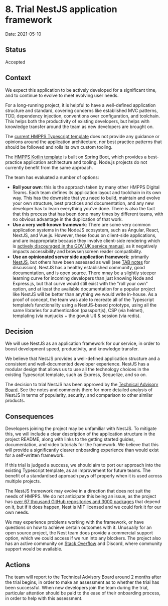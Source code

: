 # 8. Trial NestJS application framework

Date: 2021-05-10

## Status

Accepted

## Context

We expect this application to be actively developed for a significant time, and to continue to evolve to meet evolving user needs.

For a long-running project, it is helpful to have a well-defined application structure and standard, covering concerns like established MVC patterns, TDD, dependency injection, conventions over configuration, and toolchain. This helps both the productivity of existing developers, but helps with knowledge transfer around the team as new developers are brought on.

The [current HMPPS Typescript template](https://github.com/ministryofjustice/hmpps-template-typescript) does not provide any guidance or opinions around the application architecture, nor best practice patterns that should be followed and rolls its own custom tooling.

The [HMPPS Kotlin template](https://github.com/ministryofjustice/hmpps-template-kotlin) is built on Spring Boot, which provides a best-practice application architecture and tooling. Node.js projects do not currently benefit from the same approach.

The team has evaluated a number of options:

* **Roll your own**: this is the approach taken by many other HMPPS Digital Teams. Each team defines its application layout and toolchain in its own way. This has the downside that you need to build, maintain and evolve your own structure, best practices and documentation, and any new developer has to learn everything you’ve done. There is also the fact that this process that has been done many times by different teams, with no obvious advantage in the duplication of that work.
* **Use a very well-known framework**: There are some very common application systems in the NodeJS ecosystem, such as Angular, React, NextJS, and Vue.js. However, these focus on client-side applications, and are inappropriate because they involve client-side rendering which is [actively discouraged in the GOV.UK service manual](https://www.gov.uk/service-manual/technology/using-progressive-enhancement#using-interactive-elements), as it negatively impacts accessibility and browser/screen reader compatibility.
* **Use an opinionated server side application framework**: primarily [NestJS](https://nestjs.com/), but others have been assessed as well (see [TAB notes](https://dsdmoj.atlassian.net/wiki/spaces/NDSS/pages/3236135071/nestjs+New+Technology+Proposal) for discussion). NestJS has a healthy established community, good documentation, and is open source. There mnay be a slightly steeper learning curve for incoming developers than just knowing Node and Express.js, but that curve would still exist with the "roll your own" option, and at least the available documentation for a popular project like NestJS will be better than anything we would write in-house. As a proof of concept, the team was able to recreate all of the Typescript template’s functionality using a NestJS-based prototype, using all the same libraries for authentication (passportjs), CSP (via helmet), templating (via nunjucks + the govuk UI) & session (via redis).

## Decision

We will use NestJS as an application framework for our service, in order to boost development speed, productivity, and knowledge transfer.

We believe that NestJS provides a well-defined application structure and a consistent and well-documented developer experience. NestJS has a modular design that allows us to use all the technology choices in the existing Typescript template, such as Express, Sequelize, and so on.

The decision to trial NestJS has been approved by the [Technical Advisory Board](https://dsdmoj.atlassian.net/wiki/spaces/NDSS/pages/3236135071/nestjs+New+Technology+Proposal). See the notes and comments there for more detailed analysis of NestJS in terms of popularity, security, and comparison to other similar products.

## Consequences

Developers joining the project may be unfamiliar with NestJS. To mitigate this, we will include a clear description of the application structure in the project README, along with links to the getting started guides, documentation, and video tutorials for the framework. We believe that this will provide a significantly clearer onboarding experience than would exist for a self-written framework.

If this trial is judged a success, we should aim to port our approach into the existing Typescript template, as an improvement for future teams. The benefit of a standardised approach pays off properly when it is used across multiple projects.

The NestJS framework may evolve in a direction that does not suit the needs of HMPPS. We do not anticipate this being an issue, as the project has [over 67 thousand GitHub repositories and 3000 packages](https://github.com/nestjs/nest/network/dependents) that depend on it, but if it does happen, Nest is MIT licensed and we could fork it for our own needs.

We may experience problems working with the framework, or have questions on how to achieve certain outcomes with it. Unusually for an open source project, the Nest team does provide a commercial support option, which we could access if we run into any blockers. The project also has an active community on [Stack Overflow](https://stackoverflow.com/questions/tagged/nestjs) and Discord, where community support would be available.

## Actions

The team will report to the Technical Advisory Board around 2 months after the trial begins, in order to make an assessment as to whether the trial has been successful. When new developers join the team during the trial, particular attention should be paid to the ease of their onboarding process, in order to help with this assessment.
